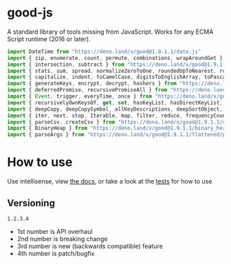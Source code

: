 # good-js

A standard library of tools missing from JavaScript. Works for any ECMA Script runtime (2016 or later).

```js
import DateTime from "https://deno.land/x/good@1.9.1.1/date.js"
import { zip, enumerate, count, permute, combinations, wrapAroundGet } from "https://deno.land/x/good@1.9.1.1/array.js"
import { intersection, subtract } from "https://deno.land/x/good@1.9.1.1/set.js"
import { stats, sum, spread, normalizeZeroToOne, roundedUpToNearest, roundedDownToNearest } from "https://deno.land/x/good@1.9.1.1/math.js"
import { capitalize, indent, toCamelCase, digitsToEnglishArray, toPascalCase, toKebabCase, toSnakeCase, toScreamingKebabCase, toScreamingSnakeCase, toRepresentation, toString, regex, findAll, iterativelyFindAll, escapeRegexMatch, escapeRegexReplace, extractFirst, isValidIdentifier, removeCommonPrefix, didYouMean } from "https://deno.land/x/good@1.9.1.1/string.js"
import { generateKeys, encrypt, decrypt, hashers } from "https://deno.land/x/good@1.9.1.1/encryption.js"
import { deferredPromise, recursivePromiseAll } from "https://deno.land/x/good@1.9.1.1/async.js"
import { Event, trigger, everyTime, once } from "https://deno.land/x/good@1.9.1.1/events.js"
import { recursivelyOwnKeysOf, get, set, hasKeyList, hasDirectKeyList, remove, merge, compareProperty, recursivelyIterateOwnKeysOf } from "https://deno.land/x/good@1.9.1.1/object.js"
import { deepCopy, deepCopySymbol, allKeyDescriptions, deepSortObject, shallowSortObject, isGeneratorObject,isAsyncIterable, isSyncIterable, isIterableTechnically, isSyncIterableObjectOrContainer, allKeys } from "https://deno.land/x/good@1.9.1.1/value.js"
import { iter, next, stop, Iterable, map, filter, reduce, frequencyCount, zip, count, enumerate, permute, combinations, slices, asyncIteratorToList, concurrentlyTransform, forkBy } from "https://deno.land/x/good@1.9.1.1/iterable.js"
import { parseCsv, createCsv } from "https://deno.land/x/good@1.9.1.1/csv.js"
import { BinaryHeap } from "https://deno.land/x/good@1.9.1.1/binary_heap.js"
import { parseArgs } from "https://deno.land/x/good@1.9.1.1/flattened/parse_args.js"
```


# How to use

Use intellisense, view [the docs](https://deno.land/x/good?doc), or take a look at the [tests](https://github.com/jeff-hykin/good-js/tree/master/tests) for how to use

## Versioning

`1.2.3.4`
- 1st number is API overhaul
- 2nd number is breaking change
- 3rd number is new (backwards compatible) feature 
- 4th number is patch/bugfix